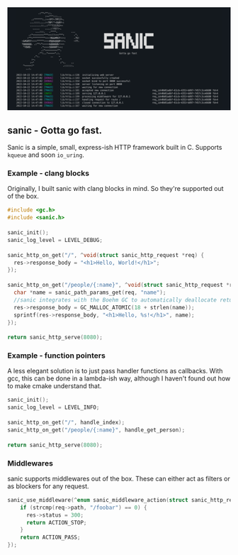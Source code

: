 <img src="img/screenshot.png" alt="sanic terminal screenshot">

## sanic - Gotta go fast.

Sanic is a simple, small, express-ish HTTP framework built in C. Supports `kqueue` and soon `io_uring`.

### Example - clang blocks

Originally, I built sanic with clang blocks in mind. So they're supported out of the box.

```c
#include <gc.h>
#include <sanic.h>

sanic_init();
sanic_log_level = LEVEL_DEBUG;

sanic_http_on_get("/", ^void(struct sanic_http_request *req) {
  res->response_body = "<h1>Hello, World!</h1>";
});

sanic_http_on_get("/people/{:name}", ^void(struct sanic_http_request *req) {
  char *name = sanic_path_params_get(req, "name");
  //sanic integrates with the Boehm GC to automatically deallocate returned data
  res->response_body = GC_MALLOC_ATOMIC(18 + strlen(name));
  sprintf(res->response_body, "<h1>Hello, %s!</h1>", name);
});

return sanic_http_serve(8080);
```

### Example - function pointers

A less elegant solution is to just pass handler functions as callbacks. With gcc, this can be done in a lambda-ish way,
although I haven't found out how to make cmake understand that.

```c
sanic_init();
sanic_log_level = LEVEL_INFO;

sanic_http_on_get("/", handle_index);
sanic_http_on_get("/people/{:name}", handle_get_person);

return sanic_http_serve(8080);
```

### Middlewares

sanic supports middlewares out of the box. These can either act as filters or as blockers for any request.

```c
sanic_use_middleware(^enum sanic_middleware_action(struct sanic_http_request *req, struct sanic_http_response *res) {
    if (strcmp(req->path, "/foobar") == 0) {
      res->status = 300;
      return ACTION_STOP;
    }
    return ACTION_PASS;
});
```